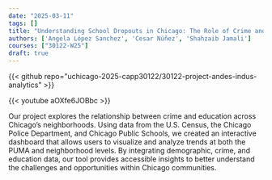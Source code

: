 ```yaml
---
date: "2025-03-11"
tags: []
title: "Understanding School Dropouts in Chicago: The Role of Crime and Socioeconomic Factors"
authors: ['Angela López Sanchez', 'Cesar Núñez', 'Shahzaib Jamali']
courses: ["30122-W25"]
draft: true
---
```


<!-- (TODO: can't open source yet) -->
{{< github repo="uchicago-2025-capp30122/30122-project-andes-indus-analytics" >}}

{{< youtube aOXfe6JOBbc >}}

Our project explores the relationship between crime and education across Chicago’s neighborhoods. Using data from the U.S. Census, the Chicago Police Department, and Chicago Public Schools, we created an interactive dashboard that allows users to visualize and analyze trends at both the PUMA and neighborhood levels. By integrating demographic, crime, and education data, our tool provides accessible insights to better understand the challenges and opportunities within Chicago communities.
